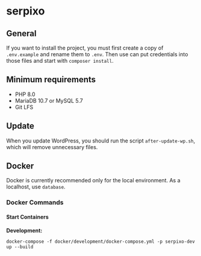 # serpixo

## General

If you want to install the project, you must first create a copy of `.env.example` and rename them to `.env`. Then use can put credentials into those files and start with `composer install`.

## Minimum requirements

- PHP 8.0
- MariaDB 10.7 or MySQL 5.7
- Git LFS

## Update

When you update WordPress, you should run the script `after-update-wp.sh`, which will remove unnecessary files.

## Docker

Docker is currently recommended only for the local environment. As a localhost, use `database`.

### Docker Commands

#### Start Containers

**Development:**
```
docker-compose -f docker/development/docker-compose.yml -p serpixo-dev up --build
```
